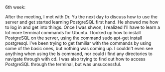 6th week:

After the meeting, I met with Dr. Yu the next day to discuss how to use the server and get started learning PostgreSQL first hand. He showed me how to log in and get into things. Once I was shwon, I realized I'll have to learn a lot more terminal commands for Ubuntu. I looked up how to install PostgreSQL on the server, using the command sudo apt-get install postgresql. I've been trying to get familiar with the commands by using some of the basic ones, but nothing was coming up. I couldn't even see anything when using the ls command, nor could i find any directories to navigate through with cd. I was also trying to find out how to access PostgreSQL through the terminal, but was unsuccessful.
